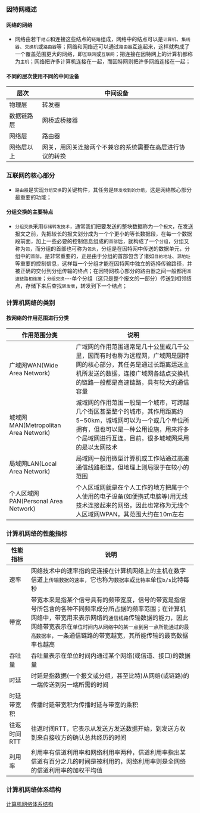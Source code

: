 ### 因特网概述
#### 网络的网络
+ 网络由若干`结点`和连接这些结点的`链路`组成，网络中的结点可以是`计算机`、`集线器`、`交换机`或`路由器`等；网络和网络还可以通过`路由器`互连起来，这样就构成了一个覆盖范围更大的网络，即`互联网`或`互联网`；把连接在因特网上的计算机都称为`主机`；网络把许多计算机连接在一起，而因特网则把许多网络连接在一起；
#### 不同的层次使用不同的中间设备

|层次|中间设备|
|------|------|
|物理层|转发器|
|数据链路层|网桥或桥接器|
|网络层|路由器|
|网络层以上|网关，用网关连接两个不兼容的系统需要在高层进行协议的转换|

### 互联网的核心部分
+ `路由器`是实现`分组交换`的关键构件，其任务是`转发收到的分组`，这是网络核心部分最重要的功能；
#### 分组交换的主要特点
+ `分组交换`采用`存储转发技术`，通常我们把要发送的整块数据称为一个`报文`，在发送报文之前，先把较长的报文划分成为一个个更小的等长数据段，在每一个数据段前面，加上一些必要的控制信息组成的`首部`后，就构成了一个`分组`，分组又称为`包`，而分组的首部也可称为`包头`，分组是在因特网中传送的数据单元，分组中的`首部`，是非常重要的，正是由于分组的首部包含了诸如`目的地址`、`源地址`等重要的控制信息，这样每一个分组才能在因特网中独立的选择传输路径，并被正确的交付到分组传输的终点；在因特网核心部分的路由器之间一般都用`高速链路相连接`；`分组交换`---单个分组（这只是整个报文的一部分）传送到相邻结点，存储下来后查找`转发表`，转发到下一个结点；

### 计算机网络的类别
#### 按网络的作用范围进行分类

|作用范围分类|说明|
|-------|-------|
|广域网WAN(Wide Area Network)|广域网的作用范围通常是几十公里或几千公里，因而有时也称为远程网，广域网是因特网的核心部分，其任务是通过长距离运送主机所发送的数据，连接广域网各结点交换机的链路一般都是高速链路，具有较大的通信容量|
|城域网MAN(Metropolitan Area Network)|城域网的作用范围一般是一个城市，可跨越几个街区甚至整个的城市，其作用距离约5~50km，城域网可以为一个或几个单位所拥有，但也可以是一种公用设施，用来将多个局域网进行互连，目前，很多城域网采用的是以太网技术|
|局域网LAN(Local Area Network)|局域网一般用微型计算机或工作站通过高速通信线路相连，但地理上则局限于在较小的范围|
|个人区域网PAN(Personal Area Network)|个人区域网就是在个人工作的地方把属于个人使用的电子设备(如便携式电脑等)用无线技术连接起来的网络，因此也常称为无线个人区域网WPAN，其范围大约在10m左右|

### 计算机网络的性能指标

|性能指标|说明|
|------|------|
|速率|网络技术中的速率指的是连接在计算机网络上的主机在数字信道上`传输数据的速率`，它也称为`数据率`或`比特率`单位`b/s`比特每秒|
|带宽|带宽本来是指某个信号具有的频带宽度，信号的带宽是指信号所包含的各种不同频率成分所占据的频率范围；在计算机网络中，带宽用来表示网络的`通信线路`传输数据的能力，因此网络带宽表示在`单位时间内从网络中的某一点到另一点所能通过的最高数据率`，一条通信链路的带宽越宽，其所能传输的最高数据率也越高|
|吞吐量|吞吐量表示在单位时间内通过某个网络(或信道、接口)的数据量|
|时延|时延是指数据(一个报文或分组，甚至比特)从网络(或链路)的一端传送到另一端所需的时间|
|时延带宽积|传播时延带宽积为传播时延与带宽的乘积|
|往返时间RTT|往返时间RTT，它表示从发送方发送数据开始，到发送方收到来自接收方的确认总共经历的时间|
|利用率|利用率有信道利用率和网络利用率两种，信道利用率指出某信道有百分之几的时间是被利用的，网络利用率则是全网络的信道利用率的加权平均值|
### 计算机网络体系结构
[计算机网络体系结构](https://github.com/ningbaoqi/ComputerNetWork/blob/master/README-1.md)


